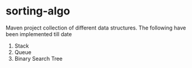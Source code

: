 # sorting-algo
Maven project collection of different data structures.
The following have been implemented till date

1. Stack
2. Queue
3. Binary Search Tree


